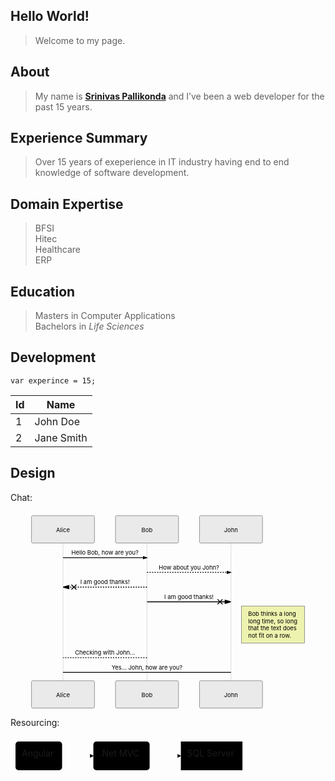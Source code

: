 <!DOCTYPE html>
<html>

<head>
  <meta charset="utf-8">
  <meta name="viewport" content="width=device-width, initial-scale=1.0">
  <title>Welcome file</title>
  <link rel="stylesheet" href="https://stackedit.io/style.css" />
</head>

<body class="stackedit">
  <div class="stackedit__html"><h2 id="hello-world">Hello World!</h2>
<blockquote>
<p>Welcome to my page.</p>
</blockquote>
<h2 id="about">About</h2>
<blockquote>
<p>My name is <strong><a href="https://pallikonda-srinivas.com">Srinivas Pallikonda</a></strong> and I’ve been a web developer for the past 15 years.</p>
</blockquote>
<h2 id="experience-summary">Experience Summary</h2>
<blockquote>
<p>Over 15 years of exeperience in IT industry having end to end knowledge of software development.</p>
</blockquote>
<h2 id="domain-expertise">Domain Expertise</h2>
<blockquote>
<p>BFSI<br>
Hitec<br>
Healthcare<br>
ERP</p>
</blockquote>
<h2 id="education">Education</h2>
<blockquote>
<p>Masters in Computer Applications<br>
Bachelors in <em>Life Sciences</em></p>
</blockquote>
<h2 id="development">Development</h2>
<pre class=" language-javascript"><code class="prism  language-javascript"><span class="token keyword">var</span> experince <span class="token operator">=</span> <span class="token number">15</span><span class="token punctuation">;</span>
</code></pre>

<table>
<thead>
<tr>
<th>Id</th>
<th>Name</th>
</tr>
</thead>
<tbody>
<tr>
<td>1</td>
<td>John Doe</td>
</tr>
<tr>
<td>2</td>
<td>Jane Smith</td>
</tr>
</tbody>
</table><h2 id="design">Design</h2>
<p>Chat:</p>
<div class="mermaid"><svg xmlns="http://www.w3.org/2000/svg" id="mermaid-svg-TsMZ63PorfR2cJxe" height="100%" width="100%" style="max-width:750px;" viewBox="-50 -10 750 469"><g></g><g><line id="actor9" x1="75" y1="5" x2="75" y2="458" class="actor-line" stroke-width="0.5px" stroke="#999"></line><rect x="0" y="0" fill="#eaeaea" stroke="#666" width="150" height="65" rx="3" ry="3" class="actor"></rect><text x="75" y="32.5" dominant-baseline="central" alignment-baseline="central" class="actor" style="text-anchor: middle;"><tspan x="75" dy="0">Alice</tspan></text></g><g><line id="actor10" x1="275" y1="5" x2="275" y2="458" class="actor-line" stroke-width="0.5px" stroke="#999"></line><rect x="200" y="0" fill="#eaeaea" stroke="#666" width="150" height="65" rx="3" ry="3" class="actor"></rect><text x="275" y="32.5" dominant-baseline="central" alignment-baseline="central" class="actor" style="text-anchor: middle;"><tspan x="275" dy="0">Bob</tspan></text></g><g><line id="actor11" x1="475" y1="5" x2="475" y2="458" class="actor-line" stroke-width="0.5px" stroke="#999"></line><rect x="400" y="0" fill="#eaeaea" stroke="#666" width="150" height="65" rx="3" ry="3" class="actor"></rect><text x="475" y="32.5" dominant-baseline="central" alignment-baseline="central" class="actor" style="text-anchor: middle;"><tspan x="475" dy="0">John</tspan></text></g><defs><marker id="arrowhead" refX="5" refY="2" markerWidth="6" markerHeight="4" orient="auto"><path d="M 0,0 V 4 L6,2 Z"></path></marker></defs><defs><marker id="crosshead" markerWidth="15" markerHeight="8" orient="auto" refX="16" refY="4"><path fill="black" stroke="#000000" stroke-width="1px" d="M 9,2 V 6 L16,4 Z" style="stroke-dasharray: 0px, 0px;"></path><path fill="none" stroke="#000000" stroke-width="1px" d="M 0,1 L 6,7 M 6,1 L 0,7" style="stroke-dasharray: 0px, 0px;"></path></marker></defs><g><text x="175" y="93" class="messageText" style="text-anchor: middle;">Hello Bob, how are you?</text><line x1="75" y1="100" x2="275" y2="100" class="messageLine0" stroke-width="2" stroke="black" marker-end="url(#arrowhead)" style="fill: none;"></line></g><g><text x="375" y="128" class="messageText" style="text-anchor: middle;">How about you John?</text><line x1="275" y1="135" x2="475" y2="135" class="messageLine1" stroke-width="2" stroke="black" marker-end="url(#arrowhead)" style="stroke-dasharray: 3px, 3px; fill: none;"></line></g><g><text x="175" y="163" class="messageText" style="text-anchor: middle;">I am good thanks!</text><line x1="275" y1="170" x2="75" y2="170" class="messageLine1" stroke-width="2" stroke="black" marker-end="url(#crosshead)" style="stroke-dasharray: 3px, 3px; fill: none;"></line></g><g><text x="375" y="198" class="messageText" style="text-anchor: middle;">I am good thanks!</text><line x1="275" y1="205" x2="475" y2="205" class="messageLine0" stroke-width="2" stroke="black" marker-end="url(#crosshead)" style="fill: none;"></line></g><g><rect x="500" y="215" fill="#EDF2AE" stroke="#666" width="150" height="88" rx="0" ry="0" class="note"></rect><text x="496" y="239" fill="black" class="noteText"><tspan x="516" fill="black">Bob thinks a long</tspan></text><text x="496" y="256" fill="black" class="noteText"><tspan x="516" fill="black">long time, so long</tspan></text><text x="496" y="273" fill="black" class="noteText"><tspan x="516" fill="black">that the text does</tspan></text><text x="496" y="290" fill="black" class="noteText"><tspan x="516" fill="black">not fit on a row.</tspan></text></g><g><text x="175" y="331" class="messageText" style="text-anchor: middle;">Checking with John...</text><line x1="275" y1="338" x2="75" y2="338" class="messageLine1" stroke-width="2" stroke="black" style="stroke-dasharray: 3px, 3px; fill: none;"></line></g><g><text x="275" y="366" class="messageText" style="text-anchor: middle;">Yes... John, how are you?</text><line x1="75" y1="373" x2="475" y2="373" class="messageLine0" stroke-width="2" stroke="black" style="fill: none;"></line></g><g><rect x="0" y="393" fill="#eaeaea" stroke="#666" width="150" height="65" rx="3" ry="3" class="actor"></rect><text x="75" y="425.5" dominant-baseline="central" alignment-baseline="central" class="actor" style="text-anchor: middle;"><tspan x="75" dy="0">Alice</tspan></text></g><g><rect x="200" y="393" fill="#eaeaea" stroke="#666" width="150" height="65" rx="3" ry="3" class="actor"></rect><text x="275" y="425.5" dominant-baseline="central" alignment-baseline="central" class="actor" style="text-anchor: middle;"><tspan x="275" dy="0">Bob</tspan></text></g><g><rect x="400" y="393" fill="#eaeaea" stroke="#666" width="150" height="65" rx="3" ry="3" class="actor"></rect><text x="475" y="425.5" dominant-baseline="central" alignment-baseline="central" class="actor" style="text-anchor: middle;"><tspan x="475" dy="0">John</tspan></text></g></svg></div>
<p>Resourcing:</p>
<div class="mermaid"><svg xmlns="http://www.w3.org/2000/svg" id="mermaid-svg-HHmBECuRTd70C5iD" width="100%" style="max-width: 379.125px;" viewBox="0 0 379.125 62"><g transform="translate(-12, -12)"><g class="output"><g class="clusters"></g><g class="edgePaths"><g class="edgePath" style="opacity: 1;"><path class="path" d="M94.5625,43L119.5625,43L144.5625,43" marker-end="url(#arrowhead51)" style="fill:none"></path><defs><marker id="arrowhead51" viewBox="0 0 10 10" refX="9" refY="5" markerUnits="strokeWidth" markerWidth="8" markerHeight="6" orient="auto"><path d="M 0 0 L 10 5 L 0 10 z" class="arrowheadPath" style="stroke-width: 1px; stroke-dasharray: 1px, 0px;"></path></marker></defs></g><g class="edgePath" style="opacity: 1;"><path class="path" d="M234.59375,43L259.59375,43L284.59375,43" marker-end="url(#arrowhead52)" style="fill:none"></path><defs><marker id="arrowhead52" viewBox="0 0 10 10" refX="9" refY="5" markerUnits="strokeWidth" markerWidth="8" markerHeight="6" orient="auto"><path d="M 0 0 L 10 5 L 0 10 z" class="arrowheadPath" style="stroke-width: 1px; stroke-dasharray: 1px, 0px;"></path></marker></defs></g></g><g class="edgeLabels"><g class="edgeLabel" transform="" style="opacity: 1;"><g transform="translate(0,0)" class="label"><foreignObject width="0" height="0"><div xmlns="http://www.w3.org/1999/xhtml" style="display: inline-block; white-space: nowrap;"><span class="edgeLabel"></span></div></foreignObject></g></g><g class="edgeLabel" transform="" style="opacity: 1;"><g transform="translate(0,0)" class="label"><foreignObject width="0" height="0"><div xmlns="http://www.w3.org/1999/xhtml" style="display: inline-block; white-space: nowrap;"><span class="edgeLabel"></span></div></foreignObject></g></g></g><g class="nodes"><g class="node" id="A" transform="translate(57.28125,43)" style="opacity: 1;"><rect rx="5" ry="5" x="-37.28125" y="-23" width="74.5625" height="46"></rect><g class="label" transform="translate(0,0)"><g transform="translate(-27.28125,-13)"><foreignObject width="54.5625" height="26"><div xmlns="http://www.w3.org/1999/xhtml" style="display: inline-block; white-space: nowrap;">Angular</div></foreignObject></g></g></g><g class="node" id="C" transform="translate(189.578125,43)" style="opacity: 1;"><rect rx="5" ry="5" x="-45.015625" y="-23" width="90.03125" height="46"></rect><g class="label" transform="translate(0,0)"><g transform="translate(-35.015625,-13)"><foreignObject width="70.03125" height="26"><div xmlns="http://www.w3.org/1999/xhtml" style="display: inline-block; white-space: nowrap;">.Net MVC</div></foreignObject></g></g></g><g class="node" id="D" transform="translate(333.859375,43)" style="opacity: 1;"><rect rx="0" ry="0" x="-49.265625" y="-23" width="98.53125" height="46"></rect><g class="label" transform="translate(0,0)"><g transform="translate(-39.265625,-13)"><foreignObject width="78.53125" height="26"><div xmlns="http://www.w3.org/1999/xhtml" style="display: inline-block; white-space: nowrap;">SQL Server</div></foreignObject></g></g></g></g></g></g></svg></div>
</div>
</body>

</html>
